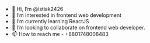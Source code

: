- 👋 Hi, I’m @istiak2426
- 👀 I’m interested in frontend web development
- 🌱 I’m currently learning ReactJS
- 💞️ I’m looking to collaborate on frontend web developer.
- 📫 How to reach me - +8801748008483

<!---
istiak2426/istiak2426 is a ✨ special ✨ repository because its `README.md` (this file) appears on your GitHub profile.
You can click the Preview link to take a look at your changes.
--->
